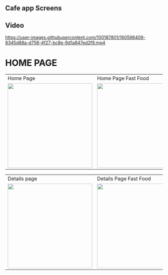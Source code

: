 ## Cafe app Screens
## Video


https://user-images.githubusercontent.com/100187801/160596409-8345d88a-d758-4f27-bc8e-9d1a847ed2f9.mp4

# HOME PAGE

<table>
  <tr>
    <td>Home Page</td>
     <td>Home Page Fast Food</td>
     <td>PopUp card <b>Categories<b></td>
  </tr>
  <tr>
    <td><img src="https://user-images.githubusercontent.com/100187801/160598484-cfe651ae-71c6-4992-b2e5-899673004537.jpg" width=270></td>
    <td><img src="https://user-images.githubusercontent.com/100187801/160597715-7c366da5-22d5-4838-b252-fa962964bf87.jpg" width=270></td>
    <td><img src="https://user-images.githubusercontent.com/100187801/160600041-8080b61b-686f-4ea9-9b98-1629cc464539.jpg" width=270></td>
  </tr>
 </table>

<table>
  <tr>
    <td>Details page</td>
     <td>Details Page Fast Food</td>
  </tr>
  <tr>
    <td><img src="https://user-images.githubusercontent.com/100187801/160597678-9f9d7855-d593-4c76-a16b-6d5edae45b94.jpg" width=270></td>
    <td><img src="https://user-images.githubusercontent.com/100187801/160597696-fea9e843-bb92-4d16-83a7-5a83061508c1.jpg" width=270></td>
  </tr>
 </table>



